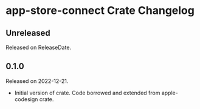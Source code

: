 # app-store-connect Crate Changelog

<!-- next-header -->

## Unreleased

Released on ReleaseDate.

## 0.1.0

Released on 2022-12-21.

* Initial version of crate. Code borrowed and extended from apple-codesign crate.
